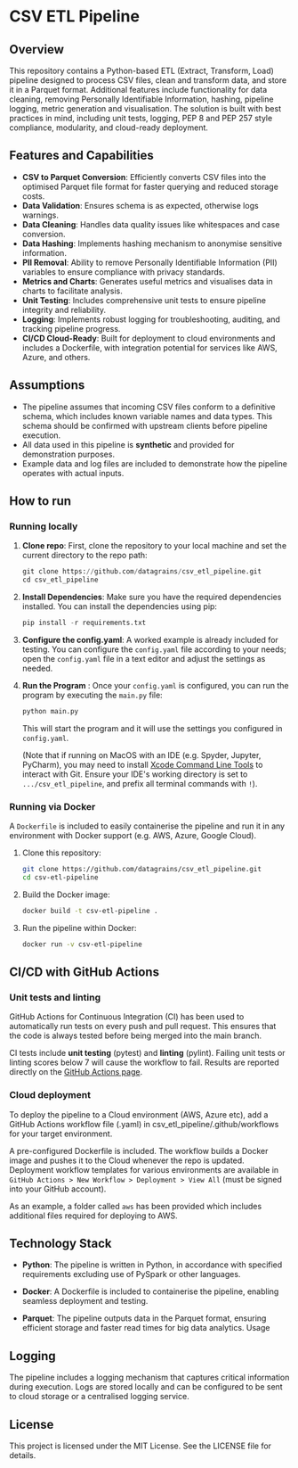 # CSV ETL Pipeline

## Overview
This repository contains a Python-based ETL (Extract, Transform, Load) pipeline designed to process CSV files, clean and transform data, and store it in a Parquet format. Additional features include functionality for data cleaning, removing Personally Identifiable Information, hashing, pipeline logging, metric generation and visualisation. The solution is built with best practices in mind, including unit tests, logging, PEP 8 and PEP 257 style compliance, modularity, and cloud-ready deployment. 

## Features and Capabilities
- **CSV to Parquet Conversion**: Efficiently converts CSV files into the optimised Parquet file format for faster querying and reduced storage costs.
- **Data Validation**: Ensures schema is as expected, otherwise logs warnings.
- **Data Cleaning**: Handles data quality issues like whitespaces and case conversion.
- **Data Hashing**: Implements hashing mechanism to anonymise sensitive information.
- **PII Removal**: Ability to remove Personally Identifiable Information (PII) variables to ensure compliance with privacy standards.
- **Metrics and Charts**: Generates useful metrics and visualises data in charts to facilitate analysis.
- **Unit Testing**: Includes comprehensive unit tests to ensure pipeline integrity and reliability.
- **Logging**: Implements robust logging for troubleshooting, auditing, and tracking pipeline progress.
- **CI/CD Cloud-Ready**: Built for deployment to cloud environments and includes a Dockerfile, with integration potential for services like AWS, Azure, and others.

## Assumptions
- The pipeline assumes that incoming CSV files conform to a definitive schema, which includes known variable names and data types. This schema should be confirmed with upstream clients before pipeline execution.
- All data used in this pipeline is **synthetic** and provided for demonstration purposes.
- Example data and log files are included to demonstrate how the pipeline operates with actual inputs.

## How to run

### Running locally

1. **Clone repo**: First, clone the repository to your local machine and set the current directory to the repo path:

   ```python
   git clone https://github.com/datagrains/csv_etl_pipeline.git
   cd csv_etl_pipeline
   ```

3. **Install Dependencies**: Make sure you have the required dependencies installed. You can install the dependencies using pip: 
   ```python
   pip install -r requirements.txt
   ```

4. **Configure the config.yaml**: A worked example is already included for testing. You can configure the `config.yaml` file according to your needs; open the `config.yaml` file in a text editor and adjust the settings as needed. 

6. **Run the Program** : Once your `config.yaml` is configured, you can run the program by executing the `main.py` file:

   ```bash
   python main.py
   ```
   This will start the program and it will use the settings you configured in `config.yaml`.

   (Note that if running on MacOS with an IDE (e.g. Spyder, Jupyter, PyCharm), you may need to install [Xcode Command Line Tools](https://mac.install.guide/commandlinetools/) to interact with Git.
   Ensure your IDE's working directory is set to `.../csv_etl_pipeline`, and prefix all terminal commands with `!`).

### Running via Docker
A `Dockerfile` is included to easily containerise the pipeline and run it in any environment with Docker support (e.g. AWS, Azure, Google Cloud).

1. Clone this repository:
   ```bash
   git clone https://github.com/datagrains/csv_etl_pipeline.git
   cd csv-etl-pipeline
   ```

2. Build the Docker image:
   ```bash
   docker build -t csv-etl-pipeline .
   ```

3. Run the pipeline within Docker:
   ```bash
   docker run -v csv-etl-pipeline
   ```

## CI/CD with GitHub Actions

### Unit tests and linting
GitHub Actions for Continuous Integration (CI) has been used to automatically run tests on every push and pull request. This ensures that the code is always tested before being merged into the main branch. 

CI tests include **unit testing** (pytest) and **linting** (pylint). Failing unit tests or linting scores below 7 will cause the workflow to fail. Results are reported directly on the [GitHub Actions page](https://github.com/datagrains/csv_etl_pipeline/actions).

### Cloud deployment
To deploy the pipeline to a Cloud environment (AWS, Azure etc), add a GitHub Actions workflow file (.yaml) in csv_etl_pipeline/.github/workflows for your target environment.

A pre-configured Dockerfile is included. The workflow builds a Docker image and pushes it to the Cloud whenever the repo is updated. Deployment workflow templates for various environments are available in `GitHub Actions > New Workflow > Deployment > View All` (must be signed into your GitHub account).

As an example, a folder called `aws` has been provided which includes additional files required for deploying to AWS.


## Technology Stack

- **Python**: The pipeline is written in Python, in accordance with specified requirements excluding use of PySpark or other languages.

- **Docker**: A Dockerfile is included to containerise the pipeline, enabling seamless deployment and testing.

- **Parquet**: The pipeline outputs data in the Parquet format, ensuring efficient storage and faster read times for big data analytics.
Usage


## Logging

The pipeline includes a logging mechanism that captures critical information during execution. Logs are stored locally and can be configured to be sent to cloud storage or a centralised logging service.

## License

This project is licensed under the MIT License. See the LICENSE file for details.

